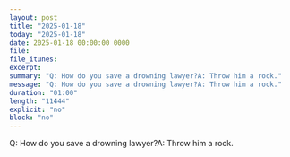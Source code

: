 ```yaml
---
layout: post
title: "2025-01-18"
today: "2025-01-18"
date: 2025-01-18 00:00:00 0000
file:
file_itunes:
excerpt:
summary: "Q: How do you save a drowning lawyer?A: Throw him a rock."
message: "Q: How do you save a drowning lawyer?A: Throw him a rock."
duration: "01:00"
length: "11444"
explicit: "no"
block: "no"
---
```

Q: How do you save a drowning lawyer?A: Throw him a rock.

